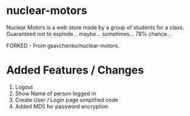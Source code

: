 nuclear-motors
==============

Nuclear Motors is a web store made by a group of students for a class. Guaranteed not to explode... maybe... sometimes... 78% chance...

FORKED - From gsavchenko/nuclear-motors.

Added Features / Changes
========================
1.  Logout
2.  Show Name of person logged in
3.  Create User / Login page simplified code
4.  Added MD5 for password encryption
